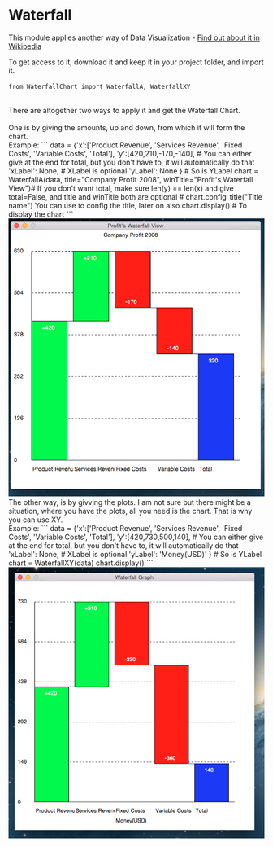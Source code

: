 Waterfall
==========

This module applies another way of Data Visualization - <a href="http://en.wikipedia.org/wiki/Waterfall_chart">Find out about it in Wikipedia</a>
<br/>

To get access to it, download it and keep it in your project folder, and import it. <br/>
```
from WaterfallChart import WaterfallA, WaterfallXY
```
<br/>
There are altogether two ways to apply it and get the Waterfall Chart. 
<br/>
<br/>
One is by giving the amounts, up and down, from which it will form the chart. 
<br/>
Example: 
```
data = {'x':['Product Revenue', 'Services Revenue', 'Fixed Costs', 'Variable Costs', 'Total'], 
        'y':[420,210,-170,-140], # You can either give at the end for total, but you don't have to, it will automatically do that
        'xLabel': None, # XLabel is optional
        'yLabel': None } # So is YLabel
chart = WaterfallA(data, title="Company Profit 2008", winTitle="Profit's Waterfall View")# If you don't want total, make sure len(y) == len(x) and give total=False, and title and winTitle both are optional
# chart.config_title("Title name") You can use to config the title, later on also
chart.display() # To display the chart
```
<br/>
<img src="./WaterfallADemo.png"/>
<br/>
The other way, is by givving the plots. I am not sure but there might be a situation, where you have the plots, all you need is the 
chart. That is why you can use XY. 
<br/>
Example:
```
data = {'x':['Product Revenue', 'Services Revenue', 'Fixed Costs', 'Variable Costs', 'Total'], 
        'y':[420,730,500,140], # You can either give at the end for total, but you don't have to, it will automatically do that
        'xLabel': None, # XLabel is optional
        'yLabel': 'Money(USD)' } # So is YLabel
chart = WaterfallXY(data)
chart.display()
```
<br/>
<img src="./WaterfallXYDemo.png"/>
